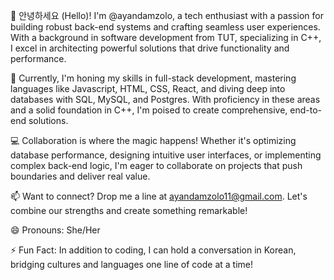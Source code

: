 👋 안녕하세요 (Hello)! I'm @ayandamzolo, a tech enthusiast with a passion for building robust back-end systems and crafting seamless user experiences. With a background in software development from TUT, specializing in C++, I excel in architecting powerful solutions that drive functionality and performance.

🌱 Currently, I'm honing my skills in full-stack development, mastering languages like Javascript, HTML, CSS, React, and diving deep into databases with SQL, MySQL, and Postgres. With proficiency in these areas and a solid foundation in C++, I'm poised to create comprehensive, end-to-end solutions.

💻 Collaboration is where the magic happens! Whether it's optimizing database performance, designing intuitive user interfaces, or implementing complex back-end logic, I'm eager to collaborate on projects that push boundaries and deliver real value.

📫 Want to connect? Drop me a line at ayandamzolo11@gmail.com. Let's combine our strengths and create something remarkable!

😄 Pronouns: She/Her

⚡ Fun Fact: In addition to coding, I can hold a conversation in Korean, bridging cultures and languages one line of code at a time!
